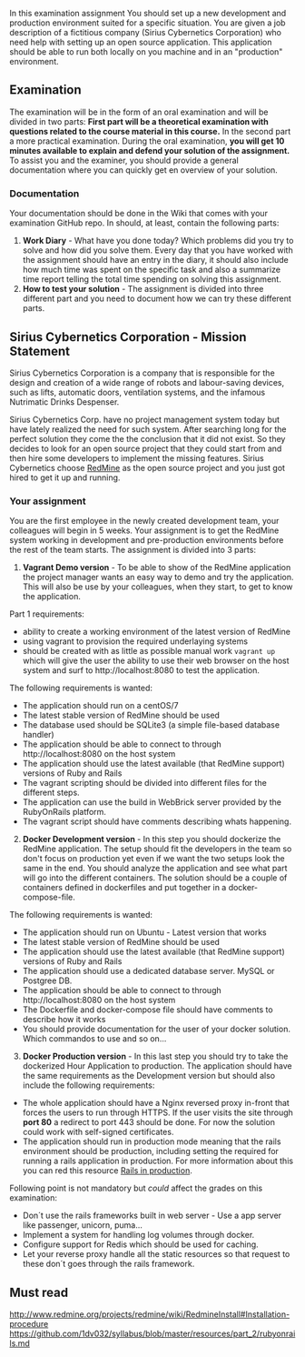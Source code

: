 In this examination assignment You should set up a new development and production environment suited for a specific situation. You are given a job description of a fictitious company (Sirius Cybernetics Corporation) who need help with setting up an open source application. This application should be able to run both locally on you machine and in an "production" environment.

## Examination
The examination will be in the form of an oral examination and will be divided in two parts: **First part will be a theoretical examination with questions related to the course material in this course.** In the second part a more practical examination. During the oral examination, **you will get 10 minutes available to explain and defend your solution of the assignment.** To assist you and the examiner, you should provide a general documentation where you can quickly get en overview of your solution.

### Documentation
Your documentation should be done in the Wiki that comes with your examination GitHub repo.
In should, at least, contain the following parts:
1. **Work Diary** - What have you done today? Which problems did you try to solve and how did you solve them. Every day that you have worked with the assignment should have an entry in the diary, it should also include how much time was spent on the specific task and also a summarize time report telling the total time spending on solving this assignment.
2. **How to test your solution** - The assignment is divided into three different part and you need to document how we can try these different parts.


## Sirius Cybernetics Corporation - Mission Statement
Sirius Cybernetics Corporation is a company that is responsible for the design and creation of a wide range of robots and labour-saving devices, such as lifts, automatic doors, ventilation systems, and the infamous Nutrimatic Drinks Despenser.

Sirius Cybernetics Corp. have no project management system today but have lately realized the need for such system.
After searching long for the perfect solution they come the the conclusion that it did not exist. So they decides to look for an open source project that they could start from and then hire some developers to implement the missing features. Sirius Cybernetics choose [RedMine](http://www.redmine.org/) as the open source project and you just got hired to get it up and running.


### Your assignment
You are the first employee in the newly created development team, your colleagues will begin in 5 weeks. Your assignment is to get the RedMine system working in development and pre-production environments before the rest of the team starts. The assignment is divided into 3 parts:

1. **Vagrant Demo version** -
  To be able to show of the RedMine application the project manager wants an easy way to demo and try the application. This will also be use by your colleagues, when they start, to get to know the application.

  Part 1 requirements:
  * ability to create a working environment of the latest version of RedMine
  * using vagrant to provision the required underlaying systems
  * should be created with as little as possible manual work `vagrant up` which will give the user the ability to use their web browser on the host system and surf to http://localhost:8080 to test the application.

  The following requirements is wanted:
  * The application should run on a centOS/7
  * The latest stable version of RedMine should be used
  * The database used should be SQLite3 (a simple file-based database handler)
  * The application should be able to connect to through http://localhost:8080 on the host system
  * The application should use the latest available (that RedMine support) versions of Ruby and Rails
  * The vagrant scripting should be divided into different files for the different steps.
  * The application can use the build in WebBrick server provided by the RubyOnRails platform.
  * The vagrant script should have comments describing whats happening.


2. **Docker Development version** -
  In this step you should dockerize the RedMine application. The setup should fit the developers in the team so don't focus on production yet even if we want the two setups look the same in the end.
  You should analyze the application and see what part will go into the different containers. The solution should be a couple of containers defined in dockerfiles and put together in a docker-compose-file.

  The following requirements is wanted:
  * The application should run on Ubuntu - Latest version that works
  * The latest stable version of RedMine should be used
  * The application should use the latest available (that RedMine support) versions of Ruby and Rails
  * The application should use a dedicated database server. MySQL or Postgree DB.
  * The application should be able to connect to through http://localhost:8080 on the host system
  * The Dockerfile and docker-compose file should have comments to describe how it works
  * You should provide documentation for the user of your docker solution. Which commandos to use and so on...

3. **Docker Production version** -
  In this last step you should try to take the dockerized Hour Application to production. The application should have the same requirements as the Development version but should also include the following requirements:

  * The whole application should have a Nginx reversed proxy in-front that forces the users to run through HTTPS. If the user visits the site through **port 80** a redirect to port 443 should be done. For now the solution could work with self-signed certificates.
  * The application should run in production mode meaning that the rails environment should be production, including setting the required for running a rails application in production. For more information about this you can red this resource [Rails in production](https://github.com/1dv032/syllabus/blob/master/resources/part_2/rubyonrails_production.md).

  Following point is not mandatory but *could* affect the grades on this examination:
  * Don´t use the rails frameworks built in web server - Use a app server like passenger, unicorn, puma…
  * Implement a system for handling log volumes through docker.
  * Configure support for Redis which should be used for caching.
  * Let your reverse proxy handle all the static resources so that request to these don´t goes through the rails framework.

## Must read
http://www.redmine.org/projects/redmine/wiki/RedmineInstall#Installation-procedure
https://github.com/1dv032/syllabus/blob/master/resources/part_2/rubyonrails.md
